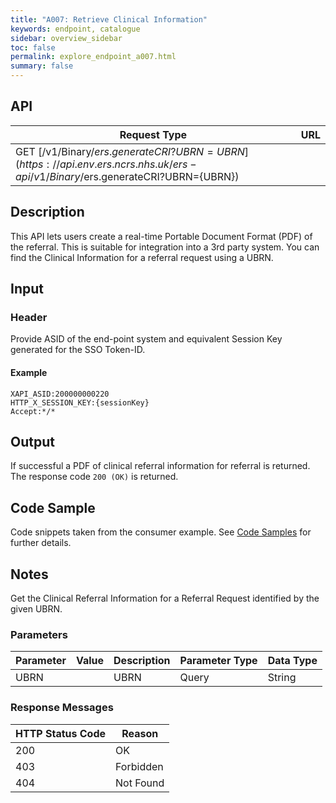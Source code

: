 ```yaml
---
title: "A007: Retrieve Clinical Information"
keywords: endpoint, catalogue
sidebar: overview_sidebar
toc: false
permalink: explore_endpoint_a007.html
summary: false
---
```


## API

| Request Type | URL |
| -------------| --- |
| GET [/v1/Binary/$ers.generateCRI?UBRN={UBRN}](https://api.{env}.ers.ncrs.nhs.uk/ers-api/v1/Binary/$ers.generateCRI?UBRN={UBRN})

## Description
This API lets users create a real-time Portable Document Format (PDF) of the referral. This is suitable for integration into a 3rd party system. You can find the Clinical Information for a referral request using a UBRN.

## Input

### Header
Provide ASID of the end-point system and equivalent Session Key generated for the SSO Token-ID.

#### Example
```http
XAPI_ASID:200000000220
HTTP_X_SESSION_KEY:{sessionKey}
Accept:*/*
```

## Output
If successful a PDF of clinical referral information for referral is returned. The response code `200 (OK)` is returned.

## Code Sample
Code snippets taken from the consumer example. See [Code Samples](develop_code_samples.html) for further details.

## Notes
Get the Clinical Referral Information for a Referral Request identified by the given UBRN.

### Parameters

| Parameter | Value | Description | Parameter Type | Data Type |
| --------- | ----- | ----------- | -------------- | --------- |
| UBRN |    | UBRN | Query | String |

### Response Messages

| HTTP Status Code | Reason |
| ---------------- | ------ |
| 200 | OK |
| 403 | Forbidden |
| 404 | Not Found |
